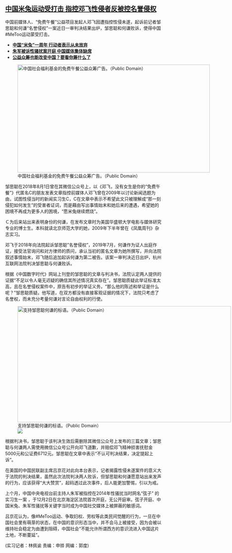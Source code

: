 <!--1610053200000-->
[中国米兔运动受打击  指控邓飞性侵者反被控名誉侵权](https://www.rfa.org/mandarin/yataibaodao/renquanfazhi/pl-01072021152508.html)
------

<p></p><p>中国前媒体人、“免费午餐”公益项目发起人邓飞因遭指控性侵未遂，起诉前记者邹思聪和何谦“名誉侵权”一案近日一审判决结果出炉，邹思聪和何谦败诉，使得中国#MeToo运动蒙受打击。</p><ul><li><strong><a href="https://www.rfa.org/mandarin/yataibaodao/renquanfazhi/ac-07262019140336.html">中国“米兔”一周年 行动者表示从未放弃</a></strong></li><li><strong><a href="https://www.rfa.org/mandarin/yataibaodao/shehui/bx-12022020113939.html">朱军被诉性骚扰案开庭 中国媒体集体缺席</a></strong></li><li><a href="https://www.rfa.org/mandarin/yataibaodao/shehui/hc-12232019135926.html"><strong>公益众筹也能改变中国？要看你筹什么了</strong></a></li></ul><p><figure class="image-richtext image-inline captioned" style="width:620px;"><img alt="中国社会福利基金的免费午餐公益众筹广告。（Public Domain）" height="348" src="https://www.rfa.org/mandarin/yataibaodao/renquanfazhi/pl-01072021152508.html/af259cca-0128-4e87-a2dc-a1597d6288ba.jpg/@@images/85049331-9040-4671-b745-4e3036a6c458.jpeg" title="2" width="620"/><figcaption class="image-caption">中国社会福利基金的免费午餐公益众筹广告。（Public Domain）</figcaption><small></small></figure></p><p>邹思聪在2018年8月1日曾在其微信公众号上，以《邓飞，没有女生是你的“免费午餐”》代匿名C的朋友发表文章指控前媒体人邓飞曾在2009年以讨论新闻选题为由，试图性侵当时的新闻实习生C，C在文章中表示不希望此文只被理解成“那一刻侵犯如何发生”的受害者证词，而是藉由写出事情始末和她后来的遭遇，希望她的困境不再成为更多人的困境，“愿米兔继续燃烧”。</p><p>Ｃ为后来站出来表明身份的何谦，在发布文章时为美国华盛顿大学电影与媒体研究专业的博士生。本科就读北京师范大学的她，2009年下半年曾在《凤凰周刊》杂志实习。</p><p>邓飞于2018年向法院起诉邹思聪”名誉侵权”，2019年7月，何谦作为证人出庭作证，接受法官询问和对方律师的质问，承认当初的匿名文章为她所撰写，并向法院叙述事情始末，邓飞随后追加起诉何谦为第二被告。该案一审判决近日出炉，杭州互联网法院判决邹思聪与何谦败诉。</p><p>根据《中国数字时代》网站上刊登的邹思聪的文章与判决书，法院认定两人提供的证据“不足以令人毫无迟疑的确信其所述情况真实存在”。邹思聪质疑此举证标准太高，且在名誉侵权案件中，原告有初步的举证义务，“那么他的陈述和举证是什么呢？”邹思聪质疑。他写道，在双方都没有直接客观证据的情况下，法院只考虑了名誉权，而未充分考量何谦对言论自由权利的行使。</p><p><figure class="image-richtext image-inline captioned" style="width:688px;"><img alt="支持邹思聪何谦的标语。（Public Domain）" height="374" src="https://www.rfa.org/mandarin/yataibaodao/renquanfazhi/pl-01072021152508.html/post-659364-5fb3059547654.png/@@images/c8b4298f-d854-4afe-832b-0b313722991b.png" title="3" width="688"/><figcaption class="image-caption">支持邹思聪何谦的标语。（Public Domain）</figcaption><small></small><div id="zoomattribute"><a data-caption="支持邹思聪何谦的标语。（Public Domain）" data-fancybox="" href="https://www.rfa.org/mandarin/yataibaodao/renquanfazhi/pl-01072021152508.html/post-659364-5fb3059547654.png" id="single_image" title="支持邹思聪何谦的标语。（Public Domain）"><img src="/++plone++rfa-resources/img/icon-zoom.png"/></a></div></figure></p><p>根据判决书，邹思聪于该判决生效后需删除其微信公众号上发布的三篇文章；邹思聪与何谦两人需使用微信公众号公开向邓飞道歉，并赔偿邓飞精神损害抚慰金5000元和公证费6712元。邹思聪在文章中表示“不认可判决结果，决定提起上诉”。</p><p>在美国的中国民联副主席吕京花对此向本台表示，记者揭露性侵未遂案件的意义大于法院的判决结果，虽然此次法院判决两人败诉，但邹思聪和何谦愿意站出来发声的行为，应该获得“大大赞赏”，起码透过此次事件，后人能更加警惕，引以为戒。</p><p>上个月，中国中央电视台前主持人朱军被指控在2014年性骚扰当时网名“弦子” 的实习生一案 ，于12月2日在北京海淀区法院首次开庭，无公开庭审。弦子开庭、中国米兔、朱军性骚扰等关键字当时成为中国社交媒体上被屏蔽的敏感词。</p><p>吕京花认为，像#MeToo运动、争取妇权、劳权等此类民间觉醒的行为，一旦在中国社会里有萌芽的状态，在中国的意识形态当中，并不会马上被接受，因为会被以维持社会稳定为由遭到阻碍，中国社会“不能允许所谓西方的意识流进入中国这片土地，不断蔓延”。</p><p>(实习记者：林佩谕 责编：申铧 网编：郭度)</p><p></p><p></p><p></p>
